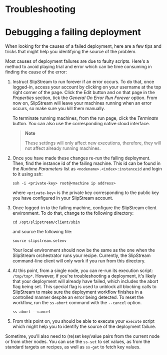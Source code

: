 Troubleshooting
===============

Debugging a failing deployment
==============================

When looking for the causes of a failed deployment, here are a few tips
and tricks that might help you identifying the source of the problem.

Most causes of deployment failures are due to faulty scripts. Here's a
method to avoid playing trial and error which can be time consuming in
finding the cause of the error:

1.  Instruct SlipStream to run forever if an error occurs. To do that,
    once logged-in, access your account by clicking on your username at
    the top right corner of the page. Click the Edit button and on that
    page in the *Properties* section, tick the *General On Error Run
    Forever* option. From now on, SlipStream will leave your machines
    running when an error occurs, so make sure you kill them manually.

    To terminate running machines, from the run page, click the
    *Terminate* button. You can also use the corresponding native cloud
    interface.

    > **Note**
    >
    > These settings will only affect new executions, therefore, they
    > will not affect already running machines.

2.  Once you have made these changes re-run the failing deployment.
    Then, find the instance id of the failing machine. This id can be
    found in the *Runtime Parameters* list as
    `<nodename>.<index>:instanceid` and login to it using ssh:

        ssh -i <private-key> root@<machine ip address>

    where `<private-key>` is the private key corresponding to the public
    key you have configured in your SlipStream account.

3.  Once logged-in to the failing machine, configure the SlipStream
    client environment. To do that, change to the following directory:

        cd /opt/slipstream/client/sbin

    and source the following file:

        source slipstream.setenv

    Your local environment should now be the same as the one when the
    SlipStream orchestrator runs your recipe. Currently, the SlipStream
    command-line client will only work if you run from this directory.

4.  At this point, from a single node, you can re-run its execution
    script: `/tmp/tmp*`. However, if you're troubleshooting a
    deployment, it's likely that your deployment will already have
    failed, which includes the abort flag being set. This special flag
    is used to unblock all blocking calls to SlipStream to make sure the
    deployment workflow finishes in a controlled manner despite an error
    being detected. To reset the workflow, run the `ss-abort` command
    with the `--cancel` option.

        ss-abort --cancel

5.  From this point on, you should be able to execute your `execute`
    script which might help you to identify the source of the deployment
    failure.

Sometime, you'll also need to (re)set key/value pairs from the current
node or from other nodes. You can use the `ss-set` to set values, as
from the standard targets an recipes, as well as `ss-get` to fetch key
values.
